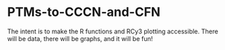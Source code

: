 # PTMs-to-CCCN-and-CFN
The intent is to make the R functions and RCy3 plotting accessible.
There will be data, there will be graphs, and it will be fun!